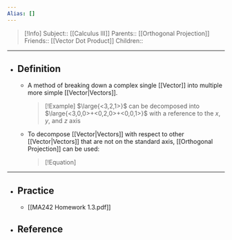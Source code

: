 ```yaml
---
Alias: []
---
```

> [!Info]
> Subject:: [[Calculus III]]
> Parents:: [[Orthogonal Projection]]
> Friends:: [[Vector Dot Product]]
> Children:: 
---
- ## Definition
	- A method of breaking down a complex single [[Vector]] into multiple more simple [[Vector|Vectors]].
	  > [!Example]
	  > $\large{<3,2,1>}$
	  > can be decomposed into
	  > $\large{<3,0,0>+<0,2,0>+<0,0,1>}$
	  > with a reference to the $x$, $y$, and $z$ axis
	- To decompose [[Vector|Vectors]] with respect to other [[Vector|Vectors]] that are not on the standard axis, [[Orthogonal Projection]] can be used:
	  > [!Equation]
	  > 
---
- ## Practice
	- [[MA242 Homework 1.3.pdf]]
- ## Reference